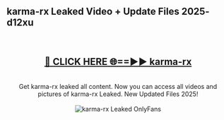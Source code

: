 <h2>karma-rx Leaked Video + Update Files 2025- d12xu</h2>
<br>
<div align="center">
<h2><a href="https://libra.edu.pl?karma-rx" rel="nofollow">🔴 CLICK HERE 🌐==►► karma-rx</a></h2>
<br>
Get karma-rx leaked all content. Now you can access all videos and pictures of karma-rx Leaked. New Updated Files 2025!
<br>
<br>
<a href="https://libra.edu.pl?karma-rx" rel="nofollow" data-target="animated-image.originalLink"><img src="https://i.ibb.co.com/WyWwxjT/player-gif2.gif" alt="karma-rx Leaked OnlyFans" style="max-width: 100%; display: inline-block;" data-target="animated-image.originalImage"></a>
</div>
<br>